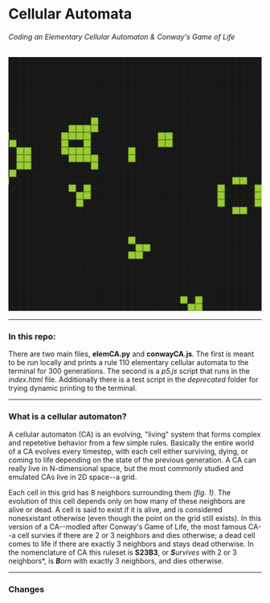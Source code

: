 # Cellular Automata

###### Coding an Elementary Cellular Automaton & Conway's Game of Life

![eca](images/eca.png)

-------------------------------------

### In this repo:

There are two main files, **elemCA.py** and **conwayCA.js**. The first is meant to be run locally and prints a rule 110 elementary cellular automata to the terminal for 300 generations. The second is a *p5.js* script that runs in the *index.html* file. Additionally there is a test script in the *deprecated* folder for trying dynamic printing to the terminal.

-------------------------------------

### What is a cellular automaton?

A cellular automaton (CA) is an evolving, "living" system that forms complex and repetetive behavior from a few simple rules. Basically the entire world of a CA evolves every timestep, with each cell either surviving, dying, or coming to life depending on the state of the previous generation. A CA can really live in N-dimensional space, but the most commonly studied and emulated CAs live in 2D space--a grid.

Each  cell in this grid has 8 neighbors surrounding them *(fig. 1)*. The evolution of this cell depends only on how many of these neighbors are alive or dead. A cell is said to exist if it is alive, and is considered nonesxistant otherwise (even though the point on the grid still exists). In this version of a CA--modled after Conway's Game of Life, the most famous CA--a cell survies if there are 2 or 3 neighbors and dies otherwise; a dead cell comes to life if there are exactly 3 neighbors and stays dead otherwise. In the nomenclature of CA this ruleset is **S23B3**, or ***S**urvives* with 2 or 3 neighbors*, is ***B**orn* with exactly 3 neighbors, and dies otherwise.


-------------------------------------

### Changes